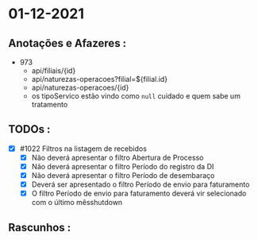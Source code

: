 # 01-12-2021



## Anotações e Afazeres :
- 973
  - api/filiais/{id}
  - api/naturezas-operacoes?filial=${filial.id}
  - api/naturezas-operacoes/{id}
  - os tipoServico estão vindo como `null` cuidado e quem sabe um tratamento


## TODOs :
- [x] #1022 Filtros na listagem de recebidos
   - [x] Não deverá apresentar o filtro Abertura de Processo
   - [x] Não deverá apresentar o filtro Período do registro da DI
   - [x] Não deverá apresentar o filtro Período de desembaraço
   - [x] Deverá ser apresentado o filtro Período de envio para faturamento
   - [x] O filtro Período de envio para faturamento deverá vir selecionado com o último mêsshutdown

## Rascunhos :